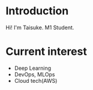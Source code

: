 # Introduction
Hi! I'm Taisuke. M1 Student.

# Current interest
- Deep Learning
- DevOps, MLOps
- Cloud tech(AWS)

<!---
Kokusho-gif/Kokusho-gif is a ✨ special ✨ repository because its `README.md` (this file) appears on your GitHub profile.
You can click the Preview link to take a look at your changes.
--->
